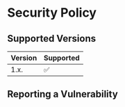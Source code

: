 # Security Policy

## Supported Versions

| Version | Supported          |
| ------- | ------------------ |
| 1.x.    | :white_check_mark: |

## Reporting a Vulnerability
